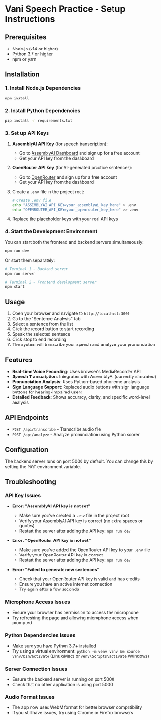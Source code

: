 # Vani Speech Practice - Setup Instructions

## Prerequisites

- Node.js (v14 or higher)
- Python 3.7 or higher
- npm or yarn

## Installation

### 1. Install Node.js Dependencies

```bash
npm install
```

### 2. Install Python Dependencies

```bash
pip install -r requirements.txt
```

### 3. Set up API Keys

1. **AssemblyAI API Key** (for speech transcription):
   - Go to [AssemblyAI Dashboard](https://www.assemblyai.com/dashboard/signup) and sign up for a free account
   - Get your API key from the dashboard

2. **OpenRouter API Key** (for AI-generated practice sentences):
   - Go to [OpenRouter](https://openrouter.ai/) and sign up for a free account
   - Get your API key from the dashboard

3. Create a `.env` file in the project root:
   ```bash
   # Create .env file
   echo "ASSEMBLYAI_API_KEY=your_assemblyai_key_here" > .env
   echo "OPENROUTER_API_KEY=your_openrouter_key_here" >> .env
   ```
4. Replace the placeholder keys with your real API keys

### 4. Start the Development Environment

You can start both the frontend and backend servers simultaneously:

```bash
npm run dev
```

Or start them separately:

```bash
# Terminal 1 - Backend server
npm run server

# Terminal 2 - Frontend development server
npm start
```

## Usage

1. Open your browser and navigate to `http://localhost:3000`
2. Go to the "Sentence Analysis" tab
3. Select a sentence from the list
4. Click the record button to start recording
5. Speak the selected sentence
6. Click stop to end recording
7. The system will transcribe your speech and analyze your pronunciation

## Features

- **Real-time Voice Recording**: Uses browser's MediaRecorder API
- **Speech Transcription**: Integrates with AssemblyAI (currently simulated)
- **Pronunciation Analysis**: Uses Python-based phoneme analysis
- **Sign Language Support**: Replaced audio buttons with sign language buttons for hearing-impaired users
- **Detailed Feedback**: Shows accuracy, clarity, and specific word-level analysis

## API Endpoints

- `POST /api/transcribe` - Transcribe audio file
- `POST /api/analyze` - Analyze pronunciation using Python scorer

## Configuration

The backend server runs on port 5000 by default. You can change this by setting the `PORT` environment variable.

## Troubleshooting

### API Key Issues
- **Error: "AssemblyAI API key is not set"**
  - Make sure you've created a `.env` file in the project root
  - Verify your AssemblyAI API key is correct (no extra spaces or quotes)
  - Restart the server after adding the API key: `npm run dev`

- **Error: "OpenRouter API key is not set"**
  - Make sure you've added the OpenRouter API key to your `.env` file
  - Verify your OpenRouter API key is correct
  - Restart the server after adding the API key: `npm run dev`

- **Error: "Failed to generate new sentences"**
  - Check that your OpenRouter API key is valid and has credits
  - Ensure you have an active internet connection
  - Try again after a few seconds

### Microphone Access Issues
- Ensure your browser has permission to access the microphone
- Try refreshing the page and allowing microphone access when prompted

### Python Dependencies Issues
- Make sure you have Python 3.7+ installed
- Try using a virtual environment: `python -m venv venv && source venv/bin/activate` (Linux/Mac) or `venv\Scripts\activate` (Windows)

### Server Connection Issues
- Ensure the backend server is running on port 5000
- Check that no other application is using port 5000

### Audio Format Issues
- The app now uses WebM format for better browser compatibility
- If you still have issues, try using Chrome or Firefox browsers
